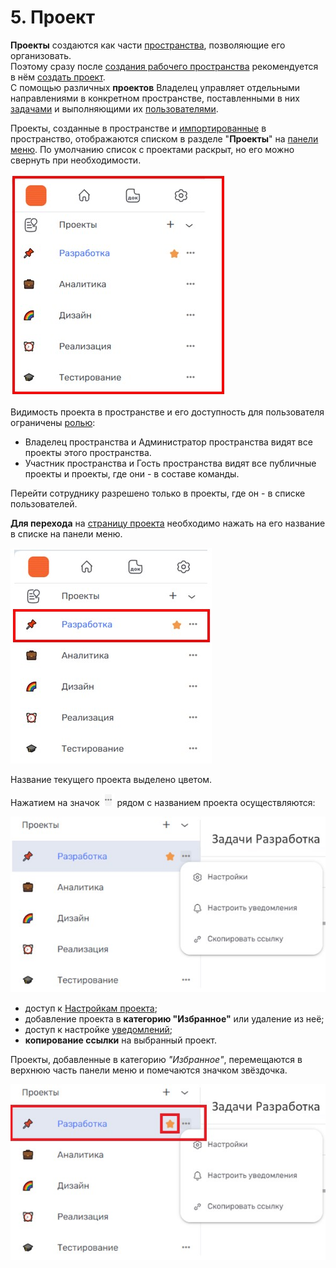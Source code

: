 # 5. Проект

**Проекты** создаются как части [пространства](../4_workspace/4_workspace.md), позволяющие его организовать.  
Поэтому сразу после [создания рабочего пространства](../4_workspace/4.2_create.md) рекомендуется в нём [создать проект](5.1_create.md).  
С помощью различных **проектов** Владелец управляет отдельными направлениями в конкретном пространстве, поставленными в них [задачами](../6_task/6_task.md) и выполняющими их [пользователями](5.3_members/5.3_members.md).  

Проекты, созданные в пространстве и [импортированные](5.5_import_project/5.5_import_project.md) в пространство, отображаются списком в разделе "**Проекты**" на [панели меню](../3_menu/3_menu.md). По умолчанию список с проектами раскрыт, но его можно свернуть при необходимости.

![projecr-1](/imgs/project-1.jpg)

Видимость проекта в пространстве и его доступность для пользователя ограничены [ролью](../9_roles_&_access/9.1_roles.md):  

- Владелец пространства и Администратор пространства видят все проекты этого пространства.  
- Участник пространства и Гость пространства видят все публичные проекты и проекты, где они - в составе команды.  

Перейти сотруднику разрешено только в проекты, где он - в списке пользователей.  

**Для перехода** на [страницу проекта](5.4_tasks_table.md) необходимо нажать на его название в списке на панели меню.
  
![project-2](/imgs/project-2.jpg)

Название текущего проекта выделено цветом.

Нажатием на значок ![три точки](/imgs/значок_3точки.jpg) рядом с названием проекта осуществляются:  

![project-3](/imgs/project-3.jpg)

- доступ к [Настройкам проекта](5.2_settings/5.2_settings.md);
- добавление проекта в **категорию "Избранное"** или удаление из неё;
- доступ к настройке [уведомлений](../6_task/6.4_notice.md);
- **копирование ссылки** на выбранный проект.

Проекты, добавленные в категорию *"Избранное"*, перемещаются в верхнюю часть панели меню и помечаются значком звёздочка.  

![project-4](/imgs/project-4.jpg)

